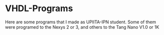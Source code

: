 # VHDL-Programs
Here are some programs that I made as UPIITA-IPN student. Some of them were programed to the Nexys 2 or 3, and others to the Tang Nano V1.0 or 1K
